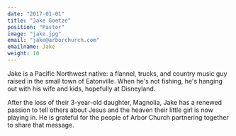 ```yaml
---
date: "2017-01-01"
title: "Jake Goetze"
position: "Pastor"
image: "jake.jpg"
email: "jake@arborchurch.com"
emailname: Jake
weight: 10
---
```

Jake is a Pacific Northwest native: a flannel, trucks, and country music guy raised in the small town of Eatonville. When he's not fishing, he's hanging out with his wife and kids, hopefully at Disneyland.

After the loss of their 3-year-old daughter, Magnolia, Jake has a renewed passion to tell others about Jesus and the heaven their little girl is now playing in. He is grateful for the people of Arbor Church partnering together to share that message.

